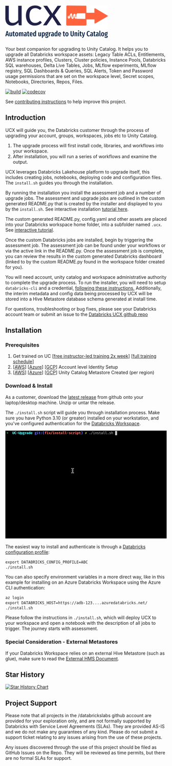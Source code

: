 # ![UCX by Dataricks Labs](docs/logo-no-background.png)

Your best companion for upgrading to Unity Catalog. It helps you to upgrade all Databricks workspace assets:
Legacy Table ACLs, Entitlements, AWS instance profiles, Clusters, Cluster policies, Instance Pools, Databricks SQL warehouses, Delta Live 
Tables, Jobs, MLflow experiments, MLflow registry, SQL Dashboards & Queries, SQL Alerts, Token and Password usage 
permissions that are set on the workspace level, Secret scopes, Notebooks, Directories, Repos, Files.

[![build](https://github.com/databrickslabs/ucx/actions/workflows/push.yml/badge.svg)](https://github.com/databrickslabs/ucx/actions/workflows/push.yml) [![codecov](https://codecov.io/github/databrickslabs/ucx/graph/badge.svg?token=p0WKAfW5HQ)](https://codecov.io/github/databrickslabs/ucx)

See [contributing instructions](CONTRIBUTING.md) to help improve this project.


## Introduction
UCX will guide you, the Databricks customer through the process of upgrading your account, groups, workspaces, jobs etc to Unity Catalog. 

1. The upgrade process will first install code, libraries, and workflows into your workspace.
2. After installation, you will run a series of workflows and examine the output.

UCX leverages Databricks Lakehouse platform to upgrade itself, this includes creating jobs, notebooks, deploying code and configuration files. The `install.sh` guides you through the installation.

By running the installation you install the assessment job and a number of upgrade jobs. The assessment and upgrade jobs are outlined in the custom generated README.py that is created by the installer and displayed to you by the `install.sh`. See interactive installation [tutorial here](https://app.getreprise.com/launch/G6YbWLn/). 


The custom generated README.py, config.yaml and other assets are placed into your Databricks workspace home folder, into a subfolder named `.ucx`. See [interactive tutorial](https://app.getreprise.com/launch/zXPxBZX/).


Once the custom Databricks jobs are installed, begin by triggering the assessment job. The assessment job can be found under your workflows or via the active link in the README.py. Once the assessment job is complete, you can review the results in the custom generated Databricks dashboard (linked to by the custom README.py found in the workspace folder created for you).


You will need account, unity catalog and workspace administrative authority to complete the upgrade process. To run the installer, you will need to setup `databricks-cli` and a credential, [following these instructions.](https://docs.databricks.com/en/dev-tools/cli/databricks-cli.html) Additionally, the interim metadata and config data being processed by UCX will be stored into a Hive Metastore database schema generated at install time.


For questions, troubleshooting or bug fixes, please see your Databricks account team or submit an issue to the [Databricks UCX github repo](https://github.com/databrickslabs/ucx)

## Installation
### Prerequisites
1. Get trained on UC [[free instructor-led training 2x week](https://customer-academy.databricks.com/learn/course/1683/data-governance-with-unity-catalog?generated_by=302876&hash=4eab6668f83636ba44d109880002b293e8dda6dd)] [[full training schedule](https://files.training.databricks.com/static/ilt-sessions/half-day-workshops/index.html)]
2. [[AWS](https://docs.databricks.com/en/administration-guide/users-groups/best-practices.html)] [[Azure](https://learn.microsoft.com/en-us/azure/databricks/administration-guide/users-groups/best-practices)] [[GCP](https://docs.gcp.databricks.com/administration-guide/users-groups/best-practices.html)] Account level Identity Setup
3. [[AWS](https://docs.databricks.com/en/data-governance/unity-catalog/create-metastore.html)] [[Azure](https://learn.microsoft.com/en-us/azure/databricks/data-governance/unity-catalog/create-metastore)] [[GCP](https://docs.gcp.databricks.com/data-governance/unity-catalog/create-metastore.html)] Unity Catalog Metastore Created (per region)

### Download & Install
As a customer, download the [latest release](https://github.com/databrickslabs/ucx/releases) from github onto your laptop/desktop machine. Unzip or untar the release.

The `./install.sh` script will guide you through installation process. 
Make sure you have Python 3.10 (or greater) installed on your workstation, and you've configured authentication for 
the [Databricks Workspace](https://databricks-sdk-py.readthedocs.io/en/latest/authentication.html#default-authentication-flow).

![install wizard](docs/ucx-install.gif)

The easiest way to install and authenticate is through a [Databricks configuration profile](https://docs.databricks.com/en/dev-tools/auth.html#databricks-client-unified-authentication):

```shell
export DATABRICKS_CONFIG_PROFILE=ABC
./install.sh
```

You can also specify environment variables in a more direct way, like in this example for installing 
on an Azure Databricks Workspace using the Azure CLI authentication:

```shell
az login
export DATABRICKS_HOST=https://adb-123....azuredatabricks.net/
./install.sh
```

Please follow the instructions in `./install.sh`, which will deploy UCX to your workspace and open a notebook with the description of all jobs to trigger. The journey starts with assessment. 
### Special Consideration - External Metastores
If your Databricks Workspace relies on an external Hive Metastore (such as glue), make sure to read the [External HMS Document](docs/external_hms_glue.md).


## Star History

[![Star History Chart](https://api.star-history.com/svg?repos=databrickslabs/ucx&type=Date)](https://star-history.com/#databrickslabs/ucx)

## Project Support
Please note that all projects in the /databrickslabs github account are provided for your exploration only, and are not formally supported by Databricks with Service Level Agreements (SLAs).  They are provided AS-IS and we do not make any guarantees of any kind.  Please do not submit a support ticket relating to any issues arising from the use of these projects.

Any issues discovered through the use of this project should be filed as GitHub Issues on the Repo.  They will be reviewed as time permits, but there are no formal SLAs for support.
